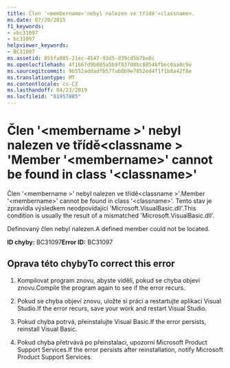 ```yaml
---
title: Člen '<membername>'nebyl nalezen ve třídě'<classname>.
ms.date: 07/20/2015
f1_keywords:
- vbc31097
- bc31097
helpviewer_keywords:
- BC31097
ms.assetid: 855fa085-21ec-4547-93d5-d39cd5b7be8c
ms.openlocfilehash: 4f1667d9b085a5b9f837d8bc88546fbec0aa0c9e
ms.sourcegitcommit: 9b552addadfb57fab0b9e7852ed4f1f1b8a42f8e
ms.translationtype: MT
ms.contentlocale: cs-CZ
ms.lasthandoff: 04/23/2019
ms.locfileid: "61957885"
---
```

# <a name="member-membername-cannot-be-found-in-class-classname"></a><span data-ttu-id="29c6f-102">Člen '\<membername >' nebyl nalezen ve třídě\<classname > '</span><span class="sxs-lookup"><span data-stu-id="29c6f-102">Member '\<membername>' cannot be found in class '\<classname>'</span></span>
<span data-ttu-id="29c6f-103">Člen '\<membername >' nebyl nalezen ve třídě\<classname >'.</span><span class="sxs-lookup"><span data-stu-id="29c6f-103">Member '\<membername>' cannot be found in class '\<classname>'.</span></span> <span data-ttu-id="29c6f-104">Tento stav je zpravidla výsledkem neodpovídající 'Microsoft.VisualBasic.dll'.</span><span class="sxs-lookup"><span data-stu-id="29c6f-104">This condition is usually the result of a mismatched 'Microsoft.VisualBasic.dll'.</span></span>  
  
 <span data-ttu-id="29c6f-105">Definovaný člen nebyl nalezen.</span><span class="sxs-lookup"><span data-stu-id="29c6f-105">A defined member could not be located.</span></span>  
  
 <span data-ttu-id="29c6f-106">**ID chyby:** BC31097</span><span class="sxs-lookup"><span data-stu-id="29c6f-106">**Error ID:** BC31097</span></span>  
  
## <a name="to-correct-this-error"></a><span data-ttu-id="29c6f-107">Oprava této chyby</span><span class="sxs-lookup"><span data-stu-id="29c6f-107">To correct this error</span></span>  
  
1. <span data-ttu-id="29c6f-108">Kompilovat program znovu, abyste viděli, pokud se chyba objeví znovu.</span><span class="sxs-lookup"><span data-stu-id="29c6f-108">Compile the program again to see if the error recurs.</span></span>  
  
2. <span data-ttu-id="29c6f-109">Pokud se chyba objeví znovu, uložte si práci a restartujte aplikaci Visual Studio.</span><span class="sxs-lookup"><span data-stu-id="29c6f-109">If the error recurs, save your work and restart Visual Studio.</span></span>  
  
3. <span data-ttu-id="29c6f-110">Pokud chyba potrvá, přeinstalujte Visual Basic.</span><span class="sxs-lookup"><span data-stu-id="29c6f-110">If the error persists, reinstall Visual Basic.</span></span>  
  
4. <span data-ttu-id="29c6f-111">Pokud chyba přetrvává po přeinstalaci, upozorní Microsoft Product Support Services.</span><span class="sxs-lookup"><span data-stu-id="29c6f-111">If the error persists after reinstallation, notify Microsoft Product Support Services.</span></span>  
